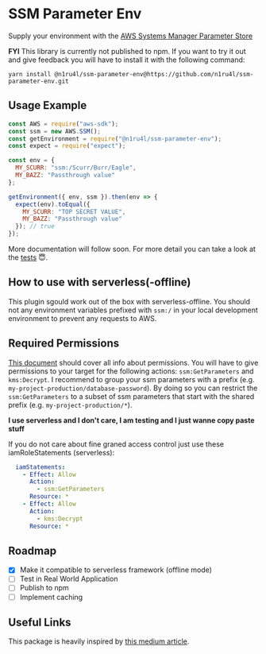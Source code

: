 # SSM Parameter Env

Supply your environment with the [AWS Systems Manager Parameter Store](https://docs.aws.amazon.com/systems-manager/latest/userguide/systems-manager-paramstore.html)

**FYI** This library is currently not published to npm. If you want to try it out and give feedback you will have to install it with the following command:

`yarn install @n1ru4l/ssm-parameter-env@https://github.com/n1ru4l/ssm-parameter-env.git`

## Usage Example

```js
const AWS = require("aws-sdk");
const ssm = new AWS.SSM();
const getEnvironment = require("@n1ru4l/ssm-parameter-env");
const expect = require("expect");

const env = {
  MY_SCURR: "ssm:/Scurr/Burr/Eagle",
  MY_BAZZ: "Passthrough value"
};

getEnvironment({ env, ssm }).then(env => {
  expect(env).toEqual({
    MY_SCURR: "TOP SECRET VALUE",
    MY_BAZZ: "Passthrough value"
  }); // true
});
```

More documentation will follow soon. For more detail you can take a look at the [tests](./src/index.test.js) 😇.

## How to use with serverless(-offline)

This plugin sgould work out of the box with serverless-offline.
You should not any environment variables prefixed with `ssm:/` in your local development environment to prevent any requests to AWS.

## Required Permissions

[This document](https://docs.aws.amazon.com/systems-manager/latest/userguide/sysman-paramstore-access.html) should cover all info about permissions.
You will have to give permissions to your target for the following actions: `ssm:GetParameters` and `kms:Decrypt`.
I recommend to group your ssm parameters with a prefix (e.g. `my-project-production/database-password`). By doing so you can restrict the `ssm:GetParameters` to a subset of ssm parameters that start with the shared prefix (e.g. `my-project-production/*`).

**I use serverless and I don't care, I am testing and I just wanne copy paste stuff**

If you do not care about fine graned access control just use these iamRoleStatements (serverless):

```yml
  iamStatements:
    - Effect: Allow
      Action:
        - ssm:GetParameters
      Resource: *
    - Effect: Allow
      Action:
        - kms:Decrypt
      Resource: *
```

## Roadmap

* [x] Make it compatible to serverless framework (offline mode)
* [ ] Test in Real World Application
* [ ] Publish to npm
* [ ] Implement caching

## Useful Links

This package is heavily inspired by [this medium article](https://hackernoon.com/you-should-use-ssm-parameter-store-over-lambda-env-variables-5197fc6ea45b).

```

```
